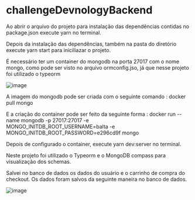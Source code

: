 # challengeDevnologyBackend

Ao abrir o arquivo do projeto para instalação das dependências contidas no package.json execute yarn no terminal.

Depois da instalação das dependências, também na pasta do diretório execute yarn start para iniciliazar o projeto. 

É necessário ter um container do mongodb na porta 27017 com o nome mongo, como pode ser visto no arquivo ormconfig.jso, já que nesse projeto foi utilizado o typeorm

![image](https://user-images.githubusercontent.com/71605566/139562300-d77363c7-2b25-45ed-ae74-43171b478ed6.png)

A imagem do mongodb pode ser criada com o seguinte comando : docker pull mongo

E a criação do container pode ser feito da seguinte forma : docker run --name mongodb -p 27017:27017 -e MONGO_INITDB_ROOT_USERNAME=balta -e MONGO_INITDB_ROOT_PASSWORD=e296cd9f mongo

Depois de configurado o container, execute yarn dev:server no terminal.

Neste projeto foi utilizado o Typeorm e o MongoDB compass para visualização dos schemas.

Salvei no banco de dados os dados do usuário e o carrinho de compra do checkout. Os dados foram salvos da seguinte maneira no banco de dados.

![image](https://user-images.githubusercontent.com/71605566/139562363-55480cb6-41bc-4a43-88f8-c0dc93c138ca.png)

